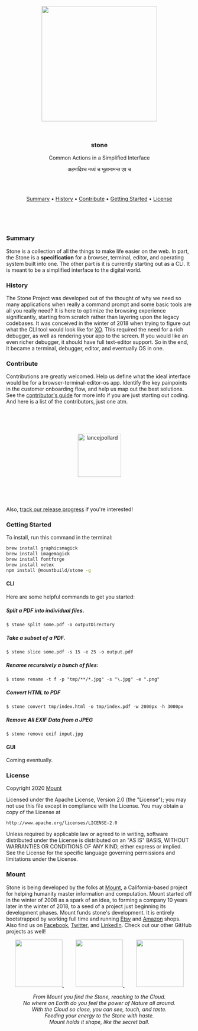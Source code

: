 
<br/>
<br/>
<br/>
<br/>
<br/>
<br/>
<br/>

<p align='center'>
  <img src='https://github.com/mountbuild/stone/blob/build/slate/house.gif?raw=true' width='312'/>
</p>

<br/>

<h3 align='center'>stone</h3>
<p align='center'>
  Common Actions in a Simplified Interface
</p>

<p align='center'>
  अहमादिश्च मध्यं च भूतानामन्त एव च
</p>

<br/>
<br/>

<p align='center'>
  <a href='#summary'>Summary</a> •
  <a href='#history'>History</a> •
  <a href='#contribute'>Contribute</a> •
  <a href='#getting-started'>Getting Started</a> •
  <a href='#license'>License</a>
</p>

<br/>
<br/>
<br/>

### Summary

Stone is a collection of all the things to make life easier on the web. In part, the Stone is a **specification** for a browser, terminal, editor, and operating system built into one. The other part is it is currently starting out as a CLI. It is meant to be a simplified interface to the digital world.

### History

The Stone Project was developed out of the thought of why we need so many applications when really a command prompt and some basic tools are all you really need? It is here to optimize the browsing experience significantly, starting from scratch rather than layering upon the legacy codebases. It was conceived in the winter of 2018 when trying to figure out what the CLI tool would look like for [XO](https://mount.build/xo.pdf). This required the need for a rich debugger, as well as rendering your app to the screen. If you would like an even richer debugger, it should have full text-editor support. So in the end, it became a terminal, debugger, editor, and eventually OS in one.

### Contribute

Contributions are greatly welcomed. Help us define what the ideal interface would be for a browser-terminal-editor-os app. Identify the key painpoints in the customer onboarding flow, and help us map out the best solutions. See the [contributor's guide](https://github.com/mountbuild/stone/blob/build/slate/contributing.md) for more info if you are just starting out coding. And here is a list of the contributors, just one atm.

<br/>
<br/>
<br/>

<p align='center'>
  <!-- https://api.github.com/users/lancejpollard -->
  <a href='https://github.com/lancejpollard'>
    <img alt='lancejpollard' src='https://avatars0.githubusercontent.com/u/28718?v=4&s=117' width='117' />
  </a>
</p>

<br/>
<br/>
<br/>

Also, [track our release progress](https://github.com/mountbuild/stone/blob/build/slate/changelog.md) if you're interested!

### Getting Started

To install, run this command in the terminal:

```bash
brew install graphicsmagick
brew install imagemagick
brew install fontforge
brew install xetex
npm install @mountbuild/stone -g
```

#### CLI

Here are some helpful commands to get you started:

##### Split a PDF into individual files.

```
$ stone split some.pdf -o outputDirectory
```

##### Take a subset of a PDF.

```
$ stone slice some.pdf -s 15 -e 25 -o output.pdf
```

##### Rename recursively a bunch of files:

```
$ stone rename -t f -p "tmp/**/*.jpg" -s "\.jpg" -e ".png"
```

##### Convert HTML to PDF

```
$ stone convert tmp/index.html -o tmp/index.pdf -w 2000px -h 3000px
```

##### Remove All EXIF Data from a JPEG

```
$ stone remove exif input.jpg
```

#### GUI

Coming eventually.

### License

Copyright 2020 <a href='https://mount.build'>Mount</a>

Licensed under the Apache License, Version 2.0 (the "License");
you may not use this file except in compliance with the License.
You may obtain a copy of the License at

    http://www.apache.org/licenses/LICENSE-2.0

Unless required by applicable law or agreed to in writing, software
distributed under the License is distributed on an "AS IS" BASIS,
WITHOUT WARRANTIES OR CONDITIONS OF ANY KIND, either express or implied.
See the License for the specific language governing permissions and
limitations under the License.

### Mount

Stone is being developed by the folks at [Mount](https://mount.build), a California-based project for helping humanity master information and computation. Mount started off in the winter of 2008 as a spark of an idea, to forming a company 10 years later in the winter of 2018, to a seed of a project just beginning its development phases. Mount funds stone's development. It is entirely bootstrapped by working full time and running [Etsy](https://etsy.com/shop/mountbuild) and [Amazon](https://www.amazon.com/s?rh=p_27%3AMount+Build) shops. Also find us on [Facebook](https://www.facebook.com/mountbuild), [Twitter](https://twitter.com/mountbuild), and [LinkedIn](https://www.linkedin.com/company/mountbuild). Check out our other GitHub projects as well!

<p align='center'>
  <a href='https://github.com/mountbuild/bloom'>
    <img src='https://github.com/mountbuild/bloom/blob/build/slate/house.gif?raw=true' width='128'/>
  </a>　　
  <a href='https://github.com/mountbuild/flame'>
    <img src='https://github.com/mountbuild/flame/blob/build/slate/house.gif?raw=true' width='128'/>
  </a>　　
  <a href='https://github.com/mountbuild/mouse'>
    <img src='https://github.com/mountbuild/mouse/blob/build/slate/house.gif?raw=true' width='128'/>
  </a>
</p>

<p align='center'>
  <em>From Mount you find the Stone, reaching to the Cloud.<br/>
  No where on Earth do you feel the power of Nature all around.<br/>
  With the Cloud so close, you can see, touch, and taste.<br/>
  Feeding your energy to the Stone with haste.<br/>
  Mount holds it shape, like the secret ball.</em>
</p>
